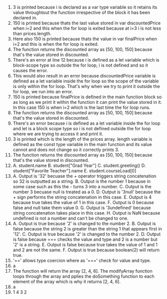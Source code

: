 1. 3 is printed because i is declared as a var type variable so it retains its value throughtout the function irrespective of the block it has been declared in.
2. 150 is printed because thats the last value stored in var discountedPrice when i=2 and this when the for loop is exited because at i=3 i is not less than prices.length.
3. Here also 150 is printed because thats the value in var finalPrice when i=2 and this is when the for loop is exited.
4. The function returns the discounted array as [50, 100, 150] because that's the value stored in discounted.
5. There's an error at line 12 because i is defined as a let variable which is block-scope type so outside the for loop, i is not defined and so it causes the error.
6. This would also result in an error because discountedPrice variable is defined as a let variable inside the for loop so the scope of the variable is only within the for loop. That's why when we try to print it outside the for loop, we run into an error.
7. 150 is printed because finalPrice is defined in the main function block so as long as we print it within the function it can print the value stored in it. In this case 150 is when i=2 which is the last time the for loop runs.
8. The function returns the discounted array as [50, 100, 150] because that's the value stored in discounted.
9. There's an error because i is defined as a let variable inside the for loop and let is a block scope type so i is not defined outside the for loop where we are trying to access it and print it.
10. 3 is printed which is the length of the prices array. length variable is defined as the const type variable in the main function and its value cannot and does not change so it correctly prints 3.
11. The function returns the discounted array as [50, 100, 150] because that's the value stored in discounted.
12. A. student.name
    B. student["Grad Year"]
    C. student.greeting()
    D. student["Favorite Teacher"].name
    E. student.courseLoad[0]
13. A. Output is '32' becuase the + operator triggers string concatenation so 32 is outputted as a string.
    B. Output is the number 1 because in some case such as this the - turns 3 into a number.
    C. Output is the number 3 becuase null is treated as a 0.
    D. Output is '3null' because the + sign performs the string concatenation in this case.
    E. Output is 4 because true takes the value of 1 in this case.
    F. Output is 0 because false and null take them value 0.
    G. Output is '3undefined' because string concatenation takes place in this case.
    H. Output is NaN because undefined is not a number and can't be changed to one.
14. A. Output is true because '2' is changed to the number 2.
    B. Output is false because the string 2 is greater than the string 1 that appears first in '12'.
    C. Output is true because '2' is changed to the number 2.
    D. Output is false because === checks the value and type and 2 is a number but '2' is a string.
    E. Output is false because true takes the value of 1 and 1 and 2 are not the same.
    F. Output is true because boolean(2) will return true.
15. '==' allows type coercion where as '===' check for value and type.
16. a
17. The function will return the array [2, 4, 6]. The modifyArray function loops through the array and pplies the doSomething function to each element of the array which is why it returns [2, 4, 6].
18. a
19. 1
    4
    3
    2
